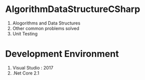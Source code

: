 # AlgorithmDataStructureCSharp

1. Alogorithms and Data Structures 
2. Other common problems solved
3. Unit Testing


# Development Environment
1. Visual Studio : 2017
2. .Net Core 2.1
